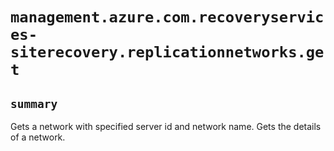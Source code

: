 # `management.azure.com.recoveryservices-siterecovery.replicationnetworks.get`

## `summary`
Gets a network with specified server id and network name. Gets the details of a network.


